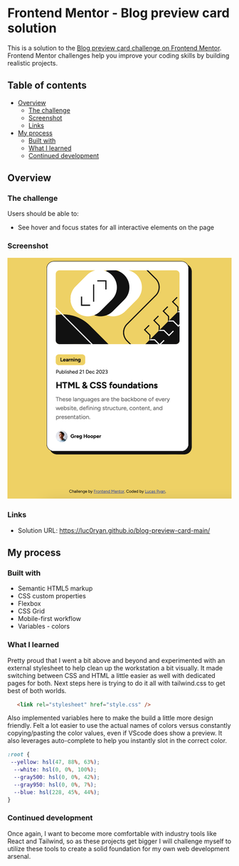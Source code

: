 # Frontend Mentor - Blog preview card solution

This is a solution to the [Blog preview card challenge on Frontend Mentor](https://www.frontendmentor.io/challenges/blog-preview-card-ckPaj01IcS). Frontend Mentor challenges help you improve your coding skills by building realistic projects. 

## Table of contents

- [Overview](#overview)
  - [The challenge](#the-challenge)
  - [Screenshot](#screenshot)
  - [Links](#links)
- [My process](#my-process)
  - [Built with](#built-with)
  - [What I learned](#what-i-learned)
  - [Continued development](#continued-development)

## Overview

### The challenge

Users should be able to:

- See hover and focus states for all interactive elements on the page

### Screenshot

![](assets/images/screenshot.png)

### Links

- Solution URL: https://luc0ryan.github.io/blog-preview-card-main/

## My process

### Built with

- Semantic HTML5 markup
- CSS custom properties
- Flexbox
- CSS Grid
- Mobile-first workflow
- Variables - colors

### What I learned
Pretty proud that I went a bit above and beyond and experimented with an external stylesheet to help clean up the workstation a bit visually. It made switching between CSS and HTML a little easier as well with dedicated pages for both. Next steps here is trying to do it all with tailwind.css to get best of both worlds.
```html
   <link rel="stylesheet" href="style.css" />
```

Also implemented variables here to make the build a little more design friendly. Felt a lot easier to use the actual names of colors versus constantly copying/pasting the color values, even if VScode does show a preview. It also leverages auto-complete to help you instantly slot in the correct color.

```css
:root {
 --yellow: hsl(47, 88%, 63%);
  --white: hsl(0, 0%, 100%);
  --gray500: hsl(0, 0%, 42%);
  --gray950: hsl(0, 0%, 7%);
  --blue: hsl(228, 45%, 44%);
}
```

### Continued development

Once again, I want to become more comfortable with industry tools like React and Tailwind, so as these projects get bigger I will challenge myself to utilize these tools to create a solid foundation for my own web development arsenal.
